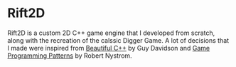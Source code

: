# Rift2D

Rift2D is a custom 2D C++ game engine that I developed from scratch, along with the recreation of the calssic Digger Game. A lot of decisions that I made were inspired from [Beautiful C++](https://www.amazon.com.be/-/en/J-Davidson/dp/0137647840) by Guy Davidson and [Game Programming Patterns](https://gameprogrammingpatterns.com/) by Robert Nystrom.
